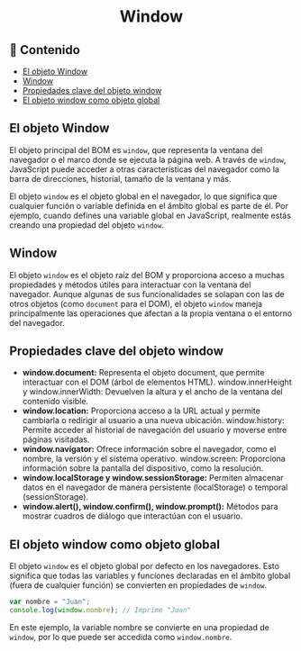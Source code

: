 <h1 align='center'>Window</h1>

<h2>📑 Contenido</h2>

- [El objeto Window](#el-objeto-window)
- [Window](#window)
- [Propiedades clave del objeto window](#propiedades-clave-del-objeto-window)
- [El objeto window como objeto global](#el-objeto-window-como-objeto-global)

## El objeto Window

El objeto principal del BOM es `window`, que representa la ventana del navegador o el marco donde se ejecuta la página web. A través de `window`, JavaScript puede acceder a otras características del navegador como la barra de direcciones, historial, tamaño de la ventana y más.

El objeto `window` es el objeto global en el navegador, lo que significa que cualquier función o variable definida en el ámbito global es parte de él. Por ejemplo, cuando defines una variable global en JavaScript, realmente estás creando una propiedad del objeto `window`.

## Window

El objeto `window` es el objeto raíz del BOM y proporciona acceso a muchas propiedades y métodos útiles para interactuar con la ventana del navegador. Aunque algunas de sus funcionalidades se solapan con las de otros objetos (como `document` para el DOM), el objeto `window` maneja principalmente las operaciones que afectan a la propia ventana o el entorno del navegador.

## Propiedades clave del objeto window

- **window.document:** Representa el objeto document, que permite interactuar con el DOM (árbol de elementos HTML).
  window.innerHeight y window.innerWidth: Devuelven la altura y el ancho de la ventana del contenido visible.
- **window.location:** Proporciona acceso a la URL actual y permite cambiarla o redirigir al usuario a una nueva ubicación.
  window.history: Permite acceder al historial de navegación del usuario y moverse entre páginas visitadas.
- **window.navigator:** Ofrece información sobre el navegador, como el nombre, la versión y el sistema operativo.
  window.screen: Proporciona información sobre la pantalla del dispositivo, como la resolución.
- **window.localStorage y window.sessionStorage:** Permiten almacenar datos en el navegador de manera persistente (localStorage) o temporal (sessionStorage).
- **window.alert(), window.confirm(), window.prompt():** Métodos para mostrar cuadros de diálogo que interactúan con el usuario.

## El objeto window como objeto global

El objeto `window` es el objeto global por defecto en los navegadores. Esto significa que todas las variables y funciones declaradas en el ámbito global (fuera de cualquier función) se convierten en propiedades de `window`.

```js
var nombre = "Juan";
console.log(window.nombre); // Imprime "Juan"
```

En este ejemplo, la variable nombre se convierte en una propiedad de `window`, por lo que puede ser accedida como `window.nombre`.
